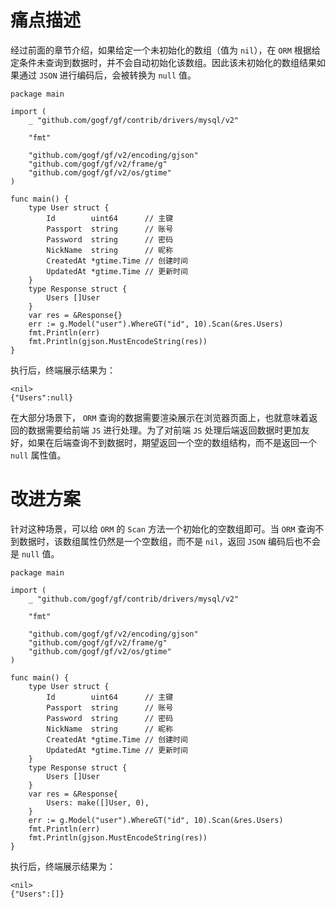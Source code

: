 # 痛点描述

经过前面的章节介绍，如果给定一个未初始化的数组（值为 `nil`），在 `ORM` 根据给定条件未查询到数据时，并不会自动初始化该数组。因此该未初始化的数组结果如果通过 `JSON` 进行编码后，会被转换为 `null` 值。

```
package main

import (
	_ "github.com/gogf/gf/contrib/drivers/mysql/v2"

	"fmt"

	"github.com/gogf/gf/v2/encoding/gjson"
	"github.com/gogf/gf/v2/frame/g"
	"github.com/gogf/gf/v2/os/gtime"
)

func main() {
	type User struct {
		Id        uint64      // 主键
		Passport  string      // 账号
		Password  string      // 密码
		NickName  string      // 昵称
		CreatedAt *gtime.Time // 创建时间
		UpdatedAt *gtime.Time // 更新时间
	}
	type Response struct {
		Users []User
	}
	var res = &Response{}
	err := g.Model("user").WhereGT("id", 10).Scan(&res.Users)
	fmt.Println(err)
	fmt.Println(gjson.MustEncodeString(res))
}
```

执行后，终端展示结果为：

```
<nil>
{"Users":null}
```

在大部分场景下， `ORM` 查询的数据需要渲染展示在浏览器页面上，也就意味着返回的数据需要给前端 `JS` 进行处理。为了对前端 `JS` 处理后端返回数据时更加友好，如果在后端查询不到数据时，期望返回一个空的数组结构，而不是返回一个 `null` 属性值。

# 改进方案

针对这种场景，可以给 `ORM` 的 `Scan` 方法一个初始化的空数组即可。当 `ORM` 查询不到数据时，该数组属性仍然是一个空数组，而不是 `nil`，返回 `JSON` 编码后也不会是 `null` 值。

```
package main

import (
	_ "github.com/gogf/gf/contrib/drivers/mysql/v2"

	"fmt"

	"github.com/gogf/gf/v2/encoding/gjson"
	"github.com/gogf/gf/v2/frame/g"
	"github.com/gogf/gf/v2/os/gtime"
)

func main() {
	type User struct {
		Id        uint64      // 主键
		Passport  string      // 账号
		Password  string      // 密码
		NickName  string      // 昵称
		CreatedAt *gtime.Time // 创建时间
		UpdatedAt *gtime.Time // 更新时间
	}
	type Response struct {
		Users []User
	}
	var res = &Response{
		Users: make([]User, 0),
	}
	err := g.Model("user").WhereGT("id", 10).Scan(&res.Users)
	fmt.Println(err)
	fmt.Println(gjson.MustEncodeString(res))
}
```

执行后，终端展示结果为：

```
<nil>
{"Users":[]}
```